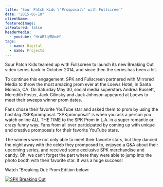 ```yaml
---
title: "Sour Patch Kids \"Promposal\" with Fullscreen"
date: "2015-06-18"
clientName: 
featuredImage: 
isFeatured: false
headerMedia:
  - youtube: "HrAR7qMDhuM"
tags:
  - name: Digital
  - name: Projects
---
```




Sour Patch Kids teamed up with Fullscreen to launch its new Breaking Out video series back in October 2014, and since then the series has been a hit.

To continue this engagement, SPK and Fullscreen partnered with Mirrored Media to throw the most amazing prom ever at the Loews Hotel, in Santa Monica, CA. On Saturday May 30, social media superstars Andrea Russett, Meredith Foster, Jack Gilinsky and Jack Johnson appeared at Loews to meet their sweeps winner prom dates.

Fans chose their favorite YouTube star and asked them to prom by using the hashtag #SPKpromposal. “SPKpromposal” is when you ask a person you watch online ALL THE TIME to the SPK Prom in L.A. in a super romantic or crazy funny way. Fans from all over participated by coming up with unique and creative promposals for their favorite YouTube stars.

The winners were not only able to meet their favorite stars, but they danced the night away with the celeb they promposed to, enjoyed a Q&A about their upcoming series, and received some exclusive SPK merchandise and candy. Oh, we can’t forget the part where they were able to jump into the photo booth with their favorite star. It was a huge success!

Watch “Breaking Out: Prom Edition below:

[![SPK Breaking Out](http://www.mirroredmedia.com/wp-content/uploads/2014/10/SPK-Breaking-Out.png)](http://www.mirroredmedia.com/wp-content/uploads/2014/10/SPK-Breaking-Out.png)
